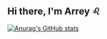 ## Hi there, I'm Arrey :leo:

[![Anurag's GitHub stats](https://github-readme-stats.vercel.app/api?username=ArreyChan&show_icons=true&theme=tokyonight)](https://github.com/anuraghazra/github-readme-stats)

<!--
**ArreyChan/ArreyChan** is a ✨ _special_ ✨ repository because its `README.md` (this file) appears on your GitHub profile.

Here are some ideas to get you started:

- 🔭 I’m currently working on ...
- 🌱 I’m currently learning ...
- 👯 I’m looking to collaborate on ...
- 🤔 I’m looking for help with ...
- 💬 Ask me about ...
- 📫 How to reach me: ...
- 😄 Pronouns: ...
- ⚡ Fun fact: ...
-->
